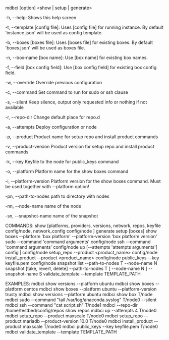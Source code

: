 mdbci [option] <show | setup | generate>

-h, --help:
  Shows this help screen

-t, --template [config file]:
  Uses [config file] for running instance. By default 'instance.json' will be used as config template.

-b, --boxes [boxes file]:
  Uses [boxes file] for existing boxes. By default 'boxes.json'  will be used as boxes file.

-n, --box-name [box name]:
  Use [box name] for existing box names.

-f, --field [box config field]:
  Use [box config field] for existing box config field.

-w, --override
  Override previous configuration

-c, --command
  Set command to run for sudo or ssh clause

-s, --silent
  Keep silence, output only requested info or nothing if not available

-r, --repo-dir
  Change default place for repo.d

-a, --attempts
  Deploy configuration or node

-p, --product
  Product name for setup repo and install product commands

-v, --product-version
  Product version for setup repo and install product commands

-k, --key
  Keyfile to the node for public_keys command

-o, --platform
  Platform name for the show boxes command

-i, --platform-version
  Platform version for the show boxes command. Must be used together with --platform option!

-pn, --path-to-nodes
  path to directory with nodes

-nn, --node-name
  name of the node

-sn, --snapshot-name
  name of the snapshot

COMMANDS:
  show [platforms, providers, versions, network, repos, keyfile config/node, network_config config/node ]
  generate
  setup [boxes]
  show boxes --platform 'box platform' --platform-version 'box platform version'
  sudo --command 'command arguments' config/node
  ssh --command 'command arguments' config/node
  up [--attempts 'attempts arguments'] config | config/node
  setup_repo --product <product_name> config/node
  install_product --product <product_name> config/node
  public_keys --key keyfile.pem config/node
  snapshot list --path-to-nodes T --node-name N
  snapshot [take, revert, delete] --path-to-nodes T [ --node-name N ] --snapshot-name S
  validate_template --template TEMPLATE_PATH


EXAMPLES:
  mdbci show versions --platform ubuntu
  mdbci show boxes --platform centos
  mdbci show boxes --platform ubuntu --platform-version trusty
  mdbci show versions --platform ubuntu
  mdbci show box T/node
  mdbci sudo --command "tail /var/log/anaconda.syslog" T/node0 --silent
  mdbci ssh --command "cat script.sh" T/node1
  mdbci --repo-dir /home/testbed/config/repos show repos
  mdbci up --attempts 4 T/node0
  mdbci setup_repo --product maxscale T/node0
  mdbci setup_repo --product mariadb --product-version 10.0 T/node0
  mdbci install_product --product maxscale T/node0
  mdbci public_keys --key keyfile.pem T/node0
  mdbci validate_template --template TEMPLATE_PATH
